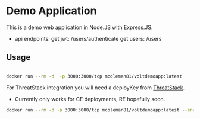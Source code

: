 # Demo Application

This is a demo web application in Node.JS with Express.JS.  

- api endpoints:
 get jwt:  /users/authenticate
 get users: /users

## Usage

```bash

docker run --rm -d  -p 3000:3000/tcp mcoleman81/voltdemoapp:latest

```

For ThreatStack integration you will need a deployKey from [ThreatStack](https://www.threatstack.com/).

- Currently only works for CE deployments, RE hopefully soon.

```bash
docker run --rm -d -p 3000:3000/tcp mcoleman81/voltdemoapp:latest --env PSK=[DeployKey from ThreatStack Account]
```
